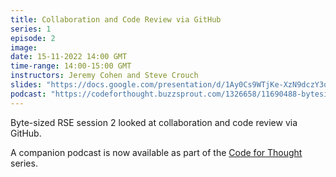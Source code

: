 ```yaml
---
title: Collaboration and Code Review via GitHub
series: 1
episode: 2
image:
date: 15-11-2022 14:00 GMT
time-range: 14:00-15:00 GMT
instructors: Jeremy Cohen and Steve Crouch
slides: "https://docs.google.com/presentation/d/1Ay0Cs9WTjKe-XzN9dczY3q_vf-b6XUGhnLANiXZ9FxU/edit?usp=sharing"
podcast: "https://codeforthought.buzzsprout.com/1326658/11690488-bytesized-code-reviews-with-github"
---
```


Byte-sized RSE session 2 looked at collaboration and code review via GitHub.

A companion podcast is now available as part of the 
[Code for Thought](https://codeforthought.buzzsprout.com/) series.
